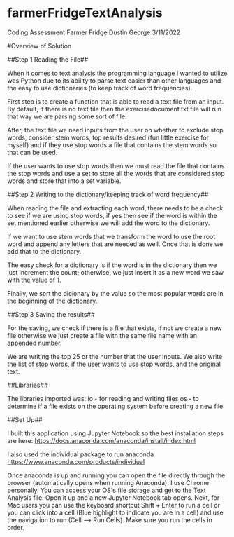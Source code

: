 # farmerFridgeTextAnalysis
Coding Assessment Farmer Fridge Dustin George 3/11/2022


#Overview of Solution

##Step 1 Reading the File##

When it comes to text analysis the programming language I wanted to utilize was Python due to its ability to parse text easier than other languages and the easy to use dictionaries (to keep track of word frequencies). 


First step is to create a function that is able to read a text file from an input. By default, if there is no text file then the exercisedocument.txt file will run that way we are parsing some sort of file.


After, the text file we need inputs from the user on whether to exclude stop words, consider stem words, top results desired (fun little exercise for myself) and if they use stop words a file that contains the stem words so that can be used.


If the user wants to use stop words then we must read the file that contains the stop words and use a set to store all the words that are considered stop words and store that into a set variable.


##Step 2 Writing to the dictionary/keeping track of word frequency##


When reading the file and extracting each word, there needs to be a check to see if we are using stop words, if yes then see if the word is within the set mentioned earlier otherwise we will add the word to the dictionary.


If we want to use stem words that we transform the word to use the root word and append any letters that are needed as well. Once that is done we add that to the dictionary.


The easy check for a dictionary is if the word is in the dictionary then we just increment the count; otherwise, we just insert it as a new word we saw with the value of 1. 


Finally, we sort the dicionary by the value so the most popular words are in the beginning of the dictionary.

##Step 3 Saving the results##


For the saving, we check if there is a file that exists, if not we create a new file otherwise we just create a file with the same file name with an appended number.

We are writing the top 25 or the number that the user inputs. We also write the list of stop words, if the user wants to use stop words, and the original text. 



##Libraries##

The libraries imported was:
io - for reading and writing files
os - to determine if a file exists on the operating system before creating a new file


##Set Up##

I built this application using Jupyter Notebook so the best installation steps are here: 
https://docs.anaconda.com/anaconda/install/index.html

I also used the individual package to run anaconda
https://www.anaconda.com/products/individual


Once anaconda is up and running you can open the file directly through the browser (automatically opens when running Anaconda). I use Chrome personally. You can access your OS's file storage and get to the Text Analysis file. Open it up and a new Jupyter Notebook tab opens. Next, for Mac users you can use the keyboard shortcut Shift + Enter to run a cell or you can click into a cell (Blue highlight to indicate you are in a cell) and use the navigation to run (Cell --> Run Cells). Make sure you run the cells in order. 

